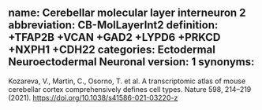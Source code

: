 name: Cerebellar molecular layer interneuron 2
abbreviation: CB-MolLayerInt2
definition: +TFAP2B +VCAN +GAD2 +LYPD6 +PRKCD +NXPH1 +CDH22
categories: Ectodermal Neuroectodermal Neuronal
version: 1
synonyms:
---

Kozareva, V., Martin, C., Osorno, T. et al. A transcriptomic atlas of mouse cerebellar cortex comprehensively defines cell types. Nature 598, 214–219 (2021). https://doi.org/10.1038/s41586-021-03220-z
